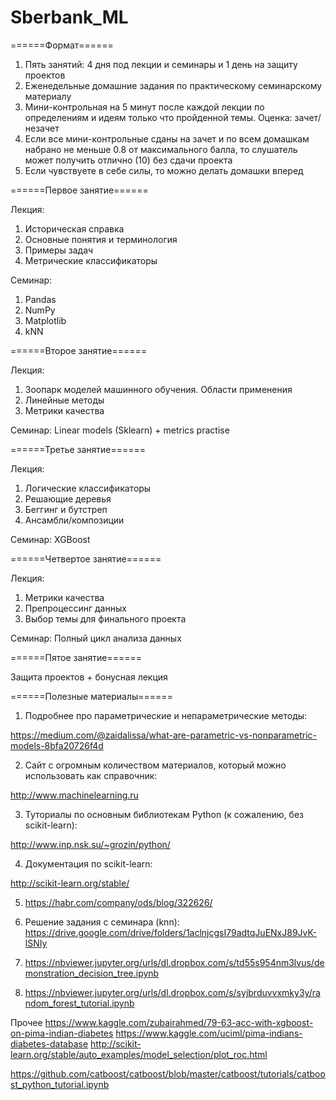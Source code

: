 # Sberbank_ML

======Формат======
1. Пять занятий: 4 дня под лекции и семинары и 1 день на защиту проектов
2. Еженедельные домашние задания по практическому семинарскому материалу
3. Мини-контрольная на 5 минут после каждой лекции по определениям и идеям только что пройденной темы. Оценка: зачет/незачет
4. Если все мини-контрольные сданы на зачет и по всем домашкам набрано не меньше 0.8 от максимального балла, то слушатель может получить отлично (10) без сдачи проекта
5. Если чувствуете в себе силы, то можно делать домашки вперед

======Первое занятие======

Лекция:
1. Историческая справка
2. Основные понятия и терминология
3. Примеры задач
4. Метрические классификаторы

Семинар:
1. Pandas
2. NumPy
3. Matplotlib
4. kNN

======Второе занятие======

Лекция:
1. Зоопарк моделей машинного обучения. Области применения
2. Линейные методы
3. Метрики качества 

Семинар:
Linear models (Sklearn) + metrics practise

======Третье занятие======

Лекция:
1. Логические классификаторы
2. Решающие деревья
3. Беггинг и бутстреп
4. Ансамбли/композиции

Семинар:
XGBoost

======Четвертое занятие======

Лекция:
1. Метрики качества 
2. Препроцессинг данных
3. Выбор темы для финального проекта

Семинар:
Полный цикл анализа данных

======Пятое занятие======

Защита проектов + бонусная лекция

======Полезные материалы======

1. Подробнее про параметрические и непараметрические методы: 

https://medium.com/@zaidalissa/what-are-parametric-vs-nonparametric-models-8bfa20726f4d

2. Сайт с огромным количеством материалов, который можно использовать как справочник:

http://www.machinelearning.ru

3. Туториалы по основным библиотекам Python (к сожалению, без scikit-learn):

http://www.inp.nsk.su/~grozin/python/

4. Документация по scikit-learn:

http://scikit-learn.org/stable/

5. https://habr.com/company/ods/blog/322626/

6. Решение задания с семинара (knn): https://drive.google.com/drive/folders/1aclnjcgsI79adtqJuENxJ89JvK-lSNIy

7. https://nbviewer.jupyter.org/urls/dl.dropbox.com/s/td55s954nm3lvus/demonstration_decision_tree.ipynb

8. https://nbviewer.jupyter.org/urls/dl.dropbox.com/s/syjbrduvvxmky3y/random_forest_tutorial.ipynb


Прочее
https://www.kaggle.com/zubairahmed/79-63-acc-with-xgboost-on-pima-indian-diabetes
https://www.kaggle.com/uciml/pima-indians-diabetes-database
http://scikit-learn.org/stable/auto_examples/model_selection/plot_roc.html


https://github.com/catboost/catboost/blob/master/catboost/tutorials/catboost_python_tutorial.ipynb
